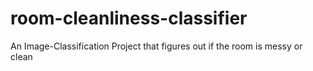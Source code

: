 # room-cleanliness-classifier
An Image-Classification Project that figures out if the room is messy or clean
